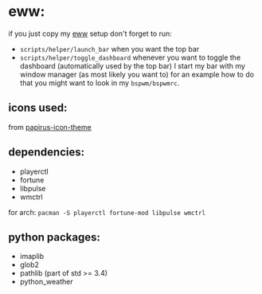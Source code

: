 # eww: 
if you just copy my [eww](https://github.com/elkowar/eww) setup don't forget to run: 
- `scripts/helper/launch_bar` when you want the top bar 
- `scripts/helper/toggle_dashboard` whenever you want to toggle the dashboard (automatically used by the top bar) 
I start my bar with my window manager (as most likely you want to)
for an example how to do that you might want to look in my `bspwm/bspwmrc`.

## icons used:
from [papirus-icon-theme](https://github.com/PapirusDevelopmentTeam/papirus-icon-theme)

## dependencies:
- playerctl 
- fortune
- libpulse
- wmctrl

for arch:
`pacman -S playerctl fortune-mod libpulse wmctrl`
## python packages: 
- imaplib
- glob2
- pathlib (part of std >= 3.4)
- python_weather